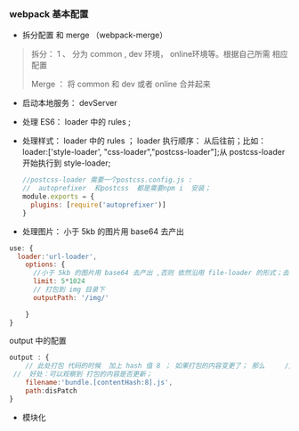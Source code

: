 ### webpack 基本配置

* 拆分配置  和 merge （webpack-merge）

> 拆分： 1 、 分为 common ,  dev 环境，  online环境等。根据自己所需 相应配置
>
> Merge ： 将 common  和 dev 或者 online 合并起来

* 启动本地服务： devServer

* 处理 ES6： loader 中的 rules ;

* 处理样式：  loader 中的 rules ； loader 执行顺序： 从后往前；比如：loader:['style-loader', "css-loader","postcss-loader"];从 postcss-loader开始执行到 style-loader;  

  ```javascript
  //postcss-loader 需要一个postcss.config.js :
  //  autoprefixer  和postcss  都是需要npm i  安装；
  module.exports = {
    plugins: [require('autoprefixer')]
  }
  ```

* 处理图片： 小于 5kb 的图片用 base64 去产出

```javascript
use: {
  loader:'url-loader',
    options: {
      //小于 5kb 的图片用 base64 去产出 ,否则 依然沿用 file-loader 的形式；去请求一次浪费 HTTP 资源；
      limit: 5*1024
      // 打包到 img 目录下
      outputPath: '/img/'
      
    }
}
```

output 中的配置

```javascript
output : {
	// 此处打包 代码的时候  加上 hash 值 8 ； 如果打包的内容变更了； 那么    	//hash 的值就会变；反之 就不变，不变的时候，就会命中缓存，那么网页就会更快；
 //  好处：可以观察到 打包的内容是否更新；
	filename:'bundle.[contentHash:8].js',
	path:disPatch
}
```

* 模块化

#### 



